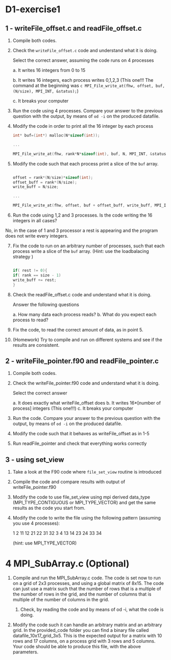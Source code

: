 # D1-exercise1


## 1 - writeFile_offset.c and readFile_offset.c


1. Compile both codes. 
2. Check the `writeFile_offset.c` code and understand what it is
   doing.

   Select the correct answer, assuming the code runs on 4 processes

   a. It writes 16 integers from 0 to 15

   b. It writes 16 integers, each process writes 0,1,2,3 (This one!!!
        The command at the beginning was ```c MPI_File_write_at(fhw, offset, buf, (N/size), MPI_INT, &status);```)

   c. It breaks your computer

3. Run the code using 4 processes. Compare your answer to the previous
   question with the output, by means of `od -i` on the produced
   datafile.

4. Modify the code in order to print all the 16 integer by each
   process

   ```c
   int* buf=(int*) malloc(N*sizeof(int));

   ...

   MPI_File_write_at(fhw, rank*N*sizeof(int), buf, N, MPI_INT, &status); 
   ```

5. Modify the code such that each process print a slice of the `buf`
   array.

   ```c

   offset = rank*(N/size)*sizeof(int);
   offset_buff = rank*(N/size);
   write_buff = N/size;

   ...

   MPI_File_write_at(fhw, offset, buf + offset_buff, write_buff, MPI_INT, &status);

   ```

6. Run the code using 1,2 and 3 processes. Is the code writing the 16
   integers in all cases?

No, in the case of 1 and 3 processor a rest is appearing and the program does not write every integers.

7. Fix the code to run on an arbitrary number of processes, such that
   each process write a slice of the `buf` array.  (Hint: use the
   loadbalacing strategy )

   ```c

   if( rest != 0){
   if( rank == size - 1)
   write_buff += rest;
   }

   ```

8. Check the readFile_offset.c code and understand what it is doing.
  
   Answer the following questions

   a. How many data each process reads?
   b. What do you expect each process to read?

9. Fix the code, to read the correct amount of data, as in point 5.
  
10. (Homework) Try to compile and run on different systems and see if
    the results are consistent.

## 2 - writeFile_pointer.f90 and readFile_pointer.c


1. Compile both codes.

2. Check the writeFile_pointer.f90 code and understand what it is
   doing.
 
   Select the correct answer

   a. It does exactly what writeFile_offset does 
   b. It writes 16*[number of process] integers (This one!!!)
   c. It breaks your computer

3. Run the code. Compare your answer to the previous question with the
   output, by means of `od -i` on the produced datafile.

4. Modify the code such that it behaves as writeFile_offset as in 1-5

5. Run readFile_pointer and check that everything works correctly


## 3 - using set_view


1. Take a look at the F90 code where `file_set_view` routine is introduced

2. Compile the code and compare results with output of writeFile_pointer.f90

3. Modify the code to use file_set_view using mpi derived data_type (MPI_TYPE_CONTIGUOUS or MPI_TYPE_VECTOR) and get the same results as the code you start from.

4. Modify the code to write the file using the following pattern (assuming you use 4 processes):

   1 2 11 12 21 22 31 32 3 4 13 14 23 24 33 34

   (hint: use MPI_TYPE_VECTOR)


4 MPI_SubArray.c (Optional) 
===========================

1. Compile and run the MPI_SubArray.c code. The code is set now to run on a grid of 2x3 processes, and using a global matrix of 8x15. The code can
   just use a matrix such that the number of rows that is a multiple of the number of rows in the grid, and the number of columns that is multiple of the number of columns in the grid.

   1. Check, by reading the code and by means of od -i, what the code is doing.

2. Modify the code such it can handle an arbitrary matrix and an arbitrary grid.
   In the provided_code folder you can find a binary file called datafile_10x17_grid_3x5.
   This is the expected output for a matrix with 10 rows and 17 columns, on a process grid with
   3 rows and 5 columns. Your code should be able to produce this file, with the above parameters.

